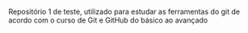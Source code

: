 Repositório 1 de teste, utilizado para estudar as ferramentas do git de acordo com o curso de Git e GitHub do básico ao avançado

